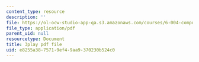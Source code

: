 ```yaml
---
content_type: resource
description: ''
file: https://ol-ocw-studio-app-qa.s3.amazonaws.com/courses/6-004-computation-structures-spring-2017/e8255a3875719ef49aa9370230b524c0_q38KAGAKORk.pdf
file_type: application/pdf
parent_uid: null
resourcetype: Document
title: 3play pdf file
uid: e8255a38-7571-9ef4-9aa9-370230b524c0
---
```

